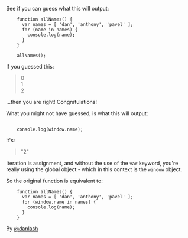 See if you can guess what this will output:

```
    function allNames() {
      var names = [ 'dan', 'anthony', 'pavel' ];
      for (name in names) {
        console.log(name);
      }
    }

    allNames();
```

If you guessed this:

> 0<br/>
> 1<br/>
> 2<br/>


...then you are right! Congratulations!

What you might not have guessed, is what this will output:

<code>
    console.log(window.name);
</code>

it's:

> "2"


Iteration is assignment, and without the use of the `var` keyword, you're really using the global object - which in this context is the `window` object.

So the original function is equivalent to:

```
    function allNames() {
      var names = [ 'dan', 'anthony', 'pavel' ];
      for (window.name in names) {
        console.log(name);
      }
    }
```

By [@danlash][1]

[1]:https://twitter.com/danlash

